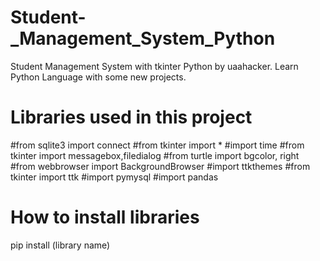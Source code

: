 # Student-_Management_System_Python
Student Management System with tkinter Python by uaahacker. Learn Python Language with some new projects.

# Libraries used in this project
#from sqlite3 import connect
#from tkinter import *
#import time
#from tkinter import messagebox,filedialog
#from turtle import bgcolor, right
#from webbrowser import BackgroundBrowser
#import ttkthemes
#from tkinter import ttk
#import pymysql
#import pandas

# How to install libraries
pip install (library name)

